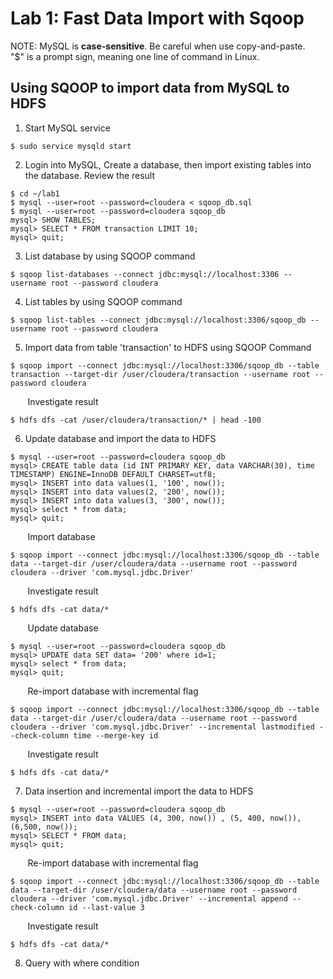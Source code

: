 # Lab 1: Fast Data Import with Sqoop

NOTE: MySQL is **case-sensitive**.  Be careful when use copy-and-paste.  
"$" is a prompt sign, meaning one line of command in Linux.  

## Using SQOOP to import data from MySQL to HDFS  

1. Start MySQL service
```
$ sudo service mysqld start
```
2. Login into MySQL, Create a database, then import existing tables into the database. Review the result
```
$ cd ~/lab1
$ mysql --user=root --password=cloudera < sqoop_db.sql
$ mysql --user=root --password=cloudera sqoop_db
mysql> SHOW TABLES;
mysql> SELECT * FROM transaction LIMIT 10;
mysql> quit;
```
3. List database by using SQOOP command
```
$ sqoop list-databases --connect jdbc:mysql://localhost:3306 --username root --password cloudera
```
4. List tables by using SQOOP command
```
$ sqoop list-tables --connect jdbc:mysql://localhost:3306/sqoop_db --username root --password cloudera
```
5. Import data from table 'transaction' to HDFS using SQOOP Command
```
$ sqoop import --connect jdbc:mysql://localhost:3306/sqoop_db --table transaction --target-dir /user/cloudera/transaction --username root --password cloudera
```
&nbsp;&nbsp;&nbsp;&nbsp;&nbsp;&nbsp; Investigate result
```
$ hdfs dfs -cat /user/cloudera/transaction/* | head -100
```
6. Update database and import the data to HDFS
```
$ mysql --user=root --password=cloudera sqoop_db
mysql> CREATE table data (id INT PRIMARY KEY, data VARCHAR(30), time TIMESTAMP) ENGINE=InnoDB DEFAULT CHARSET=utf8;
mysql> INSERT into data values(1, '100', now());
mysql> INSERT into data values(2, '200', now());
mysql> INSERT into data values(3, '300', now());
mysql> select * from data;
mysql> quit;
```
&nbsp;&nbsp;&nbsp;&nbsp;&nbsp;&nbsp; Import database
```
$ sqoop import --connect jdbc:mysql://localhost:3306/sqoop_db --table data --target-dir /user/cloudera/data --username root --password cloudera --driver 'com.mysql.jdbc.Driver'
```
&nbsp;&nbsp;&nbsp;&nbsp;&nbsp;&nbsp; Investigate result
```
$ hdfs dfs -cat data/*
```
&nbsp;&nbsp;&nbsp;&nbsp;&nbsp;&nbsp; Update database
```
$ mysql --user=root --password=cloudera sqoop_db
mysql> UPDATE data SET data= '200' where id=1;
mysql> select * from data;
mysql> quit;
```
&nbsp;&nbsp;&nbsp;&nbsp;&nbsp;&nbsp; Re-import database with incremental flag
```
$ sqoop import --connect jdbc:mysql://localhost:3306/sqoop_db --table data --target-dir /user/cloudera/data --username root --password cloudera --driver 'com.mysql.jdbc.Driver' --incremental lastmodified --check-column time --merge-key id
```
&nbsp;&nbsp;&nbsp;&nbsp;&nbsp;&nbsp; Investigate result
```
$ hdfs dfs -cat data/*
```
7. Data insertion and incremental import the data to HDFS
```
$ mysql --user=root --password=cloudera sqoop_db
mysql> INSERT into data VALUES (4, 300, now()) , (5, 400, now()), (6,500, now());
mysql> SELECT * FROM data;
mysql> quit;
```
&nbsp;&nbsp;&nbsp;&nbsp;&nbsp;&nbsp; Re-import database with incremental flag
```
$ sqoop import --connect jdbc:mysql://localhost:3306/sqoop_db --table data --target-dir /user/cloudera/data --username root --password cloudera --driver 'com.mysql.jdbc.Driver' --incremental append --check-column id --last-value 3
```
&nbsp;&nbsp;&nbsp;&nbsp;&nbsp;&nbsp; Investigate result
```
$ hdfs dfs -cat data/*
```
8. Query with where condition

